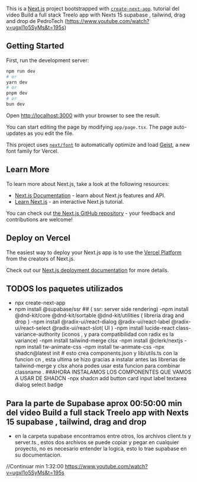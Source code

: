 This is a [Next.js](https://nextjs.org) project bootstrapped with [`create-next-app`](https://nextjs.org/docs/app/api-reference/cli/create-next-app).
tutorial del video Build a full stack Treelo app with Nexts 15 supabase , tailwind, drag and drop de PedroTech (https://www.youtube.com/watch?v=ugxI1o5SyMs&t=195s)
## Getting Started

First, run the development server:

```bash
npm run dev
# or
yarn dev
# or
pnpm dev
# or
bun dev
```

Open [http://localhost:3000](http://localhost:3000) with your browser to see the result.

You can start editing the page by modifying `app/page.tsx`. The page auto-updates as you edit the file.

This project uses [`next/font`](https://nextjs.org/docs/app/building-your-application/optimizing/fonts) to automatically optimize and load [Geist](https://vercel.com/font), a new font family for Vercel.

## Learn More

To learn more about Next.js, take a look at the following resources:

- [Next.js Documentation](https://nextjs.org/docs) - learn about Next.js features and API.
- [Learn Next.js](https://nextjs.org/learn) - an interactive Next.js tutorial.

You can check out [the Next.js GitHub repository](https://github.com/vercel/next.js) - your feedback and contributions are welcome!

## Deploy on Vercel

The easiest way to deploy your Next.js app is to use the [Vercel Platform](https://vercel.com/new?utm_medium=default-template&filter=next.js&utm_source=create-next-app&utm_campaign=create-next-app-readme) from the creators of Next.js.

Check out our [Next.js deployment documentation](https://nextjs.org/docs/app/building-your-application/deploying) for more details.

## TODOS los paquetes utilizados
- npx create-next-app 
- npm install @supabase/ssr    ## ( ssr: server side rendering)
-npm install @dnd-kit/core @dnd-kit/sortable @dnd-kit/utilities  ( libreria drag and drop )
-npm install @radix-ui/react-dialog @radix-ui/react-label @radix-ui/react-select @radix-ui/react-slot( UI )
-npm install lucide-react class-variance-authority (iconos , y para compatibilidad con radix es la variance)
-npm install tailwind-merge clsx
-npm install @clerk/nextjs 
-npm install tw-animate-css
-npm install tw-animate-css
-npx shadcn@latest init # esto crea components.json y lib/utils.ts con la funcion cn , esta ultima se hizo gracias a instalar antes las librerias de tailwind-merge y clsx ahora podes usar esta funcion para combinar classname .
##AHORA INSTALAMOS LOS COMPONENTES QUE VAMOS A USAR DE SHADCN
-npx shadcn add button card input label textarea dialog select badge

## Para la parte de Supabase aprox 00:50:00 min del video Build a full stack Treelo app with Nexts 15 supabase , tailwind, drag and drop
- en la carpeta supabase encontramos entre otros, los archivos client.ts y server.ts , estos dos archivos se puede copiar y pegar en cualquier proyecto, no es necesario entender
la logica, esto lo trae supabase en su documentacion.


//Continuar min 1:32:00
https://www.youtube.com/watch?v=ugxI1o5SyMs&t=195s